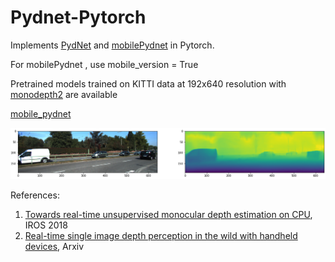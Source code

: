 # Pydnet-Pytorch
Implements [PydNet](https://github.com/mattpoggi/pydnet) and [mobilePydnet](https://github.com/FilippoAleotti/mobilePydnet) in Pytorch.
    
For mobilePydnet , use mobile_version = True

Pretrained models trained on KITTI data at 192x640 resolution with [monodepth2](https://github.com/zshn25/monodepth2) are available 

[mobile_pydnet](./mobile_pydnet.pth)

![mobile_pydnet](./mobile_pydnet.png)


References:
1. [Towards real-time unsupervised monocular depth estimation on CPU](https://arxiv.org/abs/1806.11430), IROS 2018
2. [Real-time single image depth perception in the wild with handheld devices](https://arxiv.org/abs/2006.05724), Arxiv
